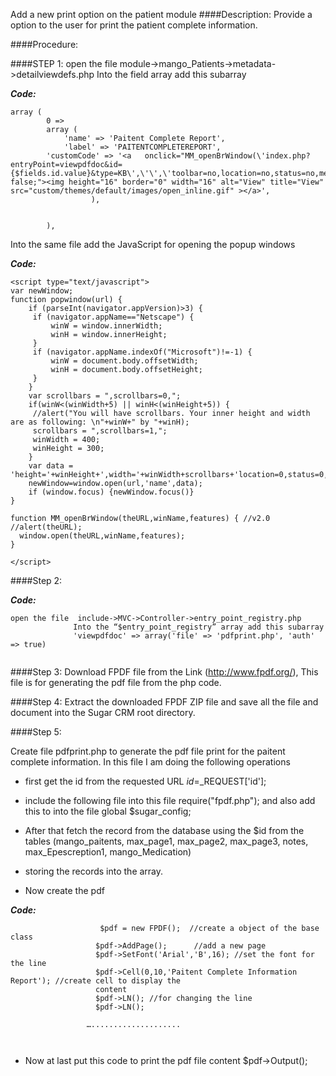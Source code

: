 Add a new print option on the patient module 
####Description:
Provide a option to the user for print the patient complete information.

####Procedure:

####STEP 1: 
open the file  module->mango_Patients->metadata->detailviewdefs.php Into the field array add this subarray

**_Code:_**

```
array (
      	0 =>
      	array (
        	'name' => 'Paitent Complete Report',
        	'label' => 'PAITENTCOMPLETEREPORT',
     	'customCode' => '<a   onclick="MM_openBrWindow(\'index.php?entryPoint=viewpdfdoc&id={$fields.id.value}&type=KB\',\'\',\'toolbar=no,location=no,status=no,menubar=yes,scrollbars=yes,resizable=yes,width=800,height=400,top=200,left=400\');return false;"><img height="16" border="0" width="16" alt="View" title="View" src="custom/themes/default/images/open_inline.gif" ></a>',
      	          ),
     	 
   		 
    	),

```

Into the same file add the JavaScript for opening the popup windows

**_Code:_**

```
<script type="text/javascript">
var newWindow;
function popwindow(url) {
    if (parseInt(navigator.appVersion)>3) {
   	 if (navigator.appName=="Netscape") {
   		 winW = window.innerWidth;
   		 winH = window.innerHeight;
   	 }
   	 if (navigator.appName.indexOf("Microsoft")!=-1) {
   		 winW = document.body.offsetWidth;
   		 winH = document.body.offsetHeight;
   	 }
    }
    var scrollbars = ",scrollbars=0,";
    if(winW<(winWidth+5) || winH<(winHeight+5)) {
   	 //alert("You will have scrollbars. Your inner height and width are as following: \n"+winW+" by "+winH);
   	 scrollbars = ",scrollbars=1,";
   	 winWidth = 400;
   	 winHeight = 300;
    }
    var data = 'height='+winHeight+',width='+winWidth+scrollbars+'location=0,status=0,directories=0,toolbar=0,menubar=0,resizable=1';
    newWindow=window.open(url,'name',data);
    if (window.focus) {newWindow.focus()}
}

function MM_openBrWindow(theURL,winName,features) { //v2.0
//alert(theURL);
  window.open(theURL,winName,features);
}

</script>

```

####Step 2:

**_Code:_**

```
open the file  include->MVC->Controller->entry_point_registry.php
              Into the “$entry_point_registry” array add this subarray
              'viewpdfdoc' => array('file' => 'pdfprint.php', 'auth' => true)
              
```

####Step 3:
Download FPDF file from the Link (http://www.fpdf.org/), This file is for generating the pdf file from the php code.

####Step 4:
Extract the downloaded FPDF ZIP file and save all the file and document into the Sugar CRM  root directory.

####Step 5:

Create file pdfprint.php  to generate the pdf file print for the paitent complete information.
In this file I am doing the following operations 
* first get the id from the requested URL
             $id=$_REQUEST['id'];
* include the following file into this file
                  require("fpdf.php");
              and also add this to into the file
                 global $sugar_config;            

* After that fetch the record from the database using the $id from the tables (mango_paitents, max_page1, max_page2, max_page3, notes, max_Epescreption1, mango_Medication)<br />
* storing the records into the array.<br />
* Now create the pdf<br />

**_Code:_**

```
                    $pdf = new FPDF();  //create a object of the base class
                   $pdf->AddPage();      //add a new page
                   $pdf->SetFont('Arial','B',16); //set the font for the line
                   $pdf->Cell(0,10,'Paitent Complete Information Report'); //create cell to display the 
                   content
                   $pdf->LN(); //for changing the line
                   $pdf->LN();

                 …....................

                   
```

* Now at last put this code to print the pdf file content
                     $pdf->Output();
